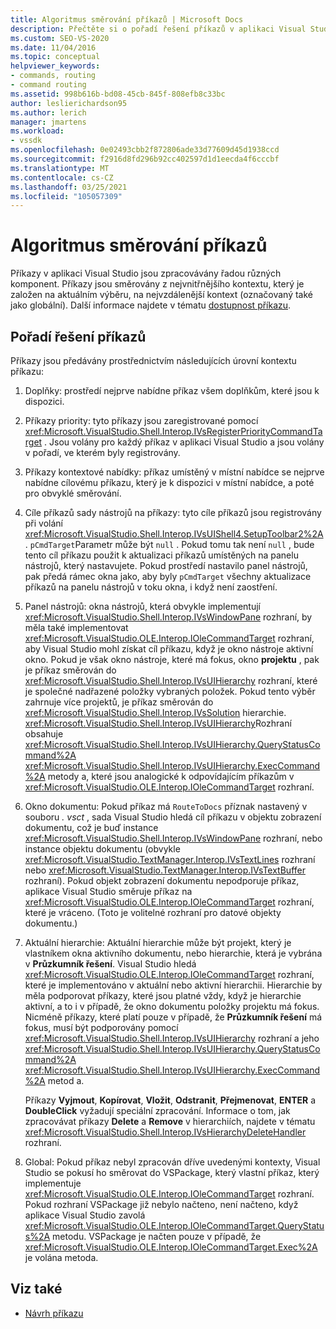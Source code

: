 ```yaml
---
title: Algoritmus směrování příkazů | Microsoft Docs
description: Přečtěte si o pořadí řešení příkazů v aplikaci Visual Studio, protože příkazy jsou zpracovávány různými komponentami a směrovány z nejvnitřnějšího kontextu do nejvzdálenějšího kontextu.
ms.custom: SEO-VS-2020
ms.date: 11/04/2016
ms.topic: conceptual
helpviewer_keywords:
- commands, routing
- command routing
ms.assetid: 998b616b-bd08-45cb-845f-808efb8c33bc
author: leslierichardson95
ms.author: lerich
manager: jmartens
ms.workload:
- vssdk
ms.openlocfilehash: 0e02493cbb2f872806ade33d77609d45d1938ccd
ms.sourcegitcommit: f2916d8fd296b92cc402597d1d1eecda4f6cccbf
ms.translationtype: MT
ms.contentlocale: cs-CZ
ms.lasthandoff: 03/25/2021
ms.locfileid: "105057309"
---
```

# <a name="command-routing-algorithm"></a>Algoritmus směrování příkazů
Příkazy v aplikaci Visual Studio jsou zpracovávány řadou různých komponent. Příkazy jsou směrovány z nejvnitřnějšího kontextu, který je založen na aktuálním výběru, na nejvzdálenější kontext (označovaný také jako globální). Další informace najdete v tématu [dostupnost příkazu](../../extensibility/internals/command-availability.md).

## <a name="order-of-command-resolution"></a>Pořadí řešení příkazů
 Příkazy jsou předávány prostřednictvím následujících úrovní kontextu příkazu:

1. Doplňky: prostředí nejprve nabídne příkaz všem doplňkům, které jsou k dispozici.

2. Příkazy priority: tyto příkazy jsou zaregistrované pomocí <xref:Microsoft.VisualStudio.Shell.Interop.IVsRegisterPriorityCommandTarget> . Jsou volány pro každý příkaz v aplikaci Visual Studio a jsou volány v pořadí, ve kterém byly registrovány.

3. Příkazy kontextové nabídky: příkaz umístěný v místní nabídce se nejprve nabídne cílovému příkazu, který je k dispozici v místní nabídce, a poté pro obvyklé směrování.

4. Cíle příkazů sady nástrojů na příkazy: tyto cíle příkazů jsou registrovány při volání <xref:Microsoft.VisualStudio.Shell.Interop.IVsUIShell4.SetupToolbar2%2A> . `pCmdTarget`Parametr může být `null` . Pokud tomu tak není `null` , bude tento cíl příkazu použit k aktualizaci příkazů umístěných na panelu nástrojů, který nastavujete. Pokud prostředí nastavilo panel nástrojů, pak předá rámec okna jako, aby byly `pCmdTarget` všechny aktualizace příkazů na panelu nástrojů v toku okna, i když není zaostření.

5. Panel nástrojů: okna nástrojů, která obvykle implementují <xref:Microsoft.VisualStudio.Shell.Interop.IVsWindowPane> rozhraní, by měla také implementovat <xref:Microsoft.VisualStudio.OLE.Interop.IOleCommandTarget> rozhraní, aby Visual Studio mohl získat cíl příkazu, když je okno nástroje aktivní okno. Pokud je však okno nástroje, které má fokus, okno **projektu** , pak je příkaz směrován do <xref:Microsoft.VisualStudio.Shell.Interop.IVsUIHierarchy> rozhraní, které je společné nadřazené položky vybraných položek. Pokud tento výběr zahrnuje více projektů, je příkaz směrován do <xref:Microsoft.VisualStudio.Shell.Interop.IVsSolution> hierarchie. <xref:Microsoft.VisualStudio.Shell.Interop.IVsUIHierarchy>Rozhraní obsahuje <xref:Microsoft.VisualStudio.Shell.Interop.IVsUIHierarchy.QueryStatusCommand%2A> <xref:Microsoft.VisualStudio.Shell.Interop.IVsUIHierarchy.ExecCommand%2A> metody a, které jsou analogické k odpovídajícím příkazům v <xref:Microsoft.VisualStudio.OLE.Interop.IOleCommandTarget> rozhraní.

6. Okno dokumentu: Pokud příkaz má `RouteToDocs` příznak nastavený v souboru *. vsct* , sada Visual Studio hledá cíl příkazu v objektu zobrazení dokumentu, což je buď instance <xref:Microsoft.VisualStudio.Shell.Interop.IVsWindowPane> rozhraní, nebo instance objektu dokumentu (obvykle <xref:Microsoft.VisualStudio.TextManager.Interop.IVsTextLines> rozhraní nebo <xref:Microsoft.VisualStudio.TextManager.Interop.IVsTextBuffer> rozhraní). Pokud objekt zobrazení dokumentu nepodporuje příkaz, aplikace Visual Studio směruje příkaz na <xref:Microsoft.VisualStudio.OLE.Interop.IOleCommandTarget> rozhraní, které je vráceno. (Toto je volitelné rozhraní pro datové objekty dokumentu.)

7. Aktuální hierarchie: Aktuální hierarchie může být projekt, který je vlastníkem okna aktivního dokumentu, nebo hierarchie, která je vybrána v **Průzkumník řešení**. Visual Studio hledá <xref:Microsoft.VisualStudio.OLE.Interop.IOleCommandTarget> rozhraní, které je implementováno v aktuální nebo aktivní hierarchii. Hierarchie by měla podporovat příkazy, které jsou platné vždy, když je hierarchie aktivní, a to i v případě, že okno dokumentu položky projektu má fokus. Nicméně příkazy, které platí pouze v případě, že **Průzkumník řešení** má fokus, musí být podporovány pomocí <xref:Microsoft.VisualStudio.Shell.Interop.IVsUIHierarchy> rozhraní a jeho <xref:Microsoft.VisualStudio.Shell.Interop.IVsUIHierarchy.QueryStatusCommand%2A> <xref:Microsoft.VisualStudio.Shell.Interop.IVsUIHierarchy.ExecCommand%2A> metod a.

     Příkazy **Vyjmout**, **Kopírovat**, **Vložit**, **Odstranit**, **Přejmenovat**, **ENTER** a **DoubleClick** vyžadují speciální zpracování. Informace o tom, jak zpracovávat příkazy **Delete** a **Remove** v hierarchiích, najdete v tématu <xref:Microsoft.VisualStudio.Shell.Interop.IVsHierarchyDeleteHandler> rozhraní.

8. Global: Pokud příkaz nebyl zpracován dříve uvedenými kontexty, Visual Studio se pokusí ho směrovat do VSPackage, který vlastní příkaz, který implementuje <xref:Microsoft.VisualStudio.OLE.Interop.IOleCommandTarget> rozhraní. Pokud rozhraní VSPackage již nebylo načteno, není načteno, když aplikace Visual Studio zavolá <xref:Microsoft.VisualStudio.OLE.Interop.IOleCommandTarget.QueryStatus%2A> metodu. VSPackage je načten pouze v případě, že <xref:Microsoft.VisualStudio.OLE.Interop.IOleCommandTarget.Exec%2A> je volána metoda.

## <a name="see-also"></a>Viz také
- [Návrh příkazu](../../extensibility/internals/command-design.md)

